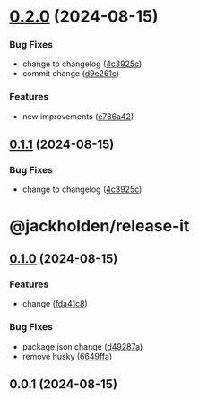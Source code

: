 

# [0.2.0](https://github.com/jackholden/release-it/compare/0.1.0...0.2.0) (2024-08-15)


### Bug Fixes

*  change to changelog ([4c3925c](https://github.com/jackholden/release-it/commit/4c3925c71e660915c642489893dc6bc08585ba87))
* commit change ([d9e261c](https://github.com/jackholden/release-it/commit/d9e261c12aac5240af48a4a6e5e0e05450150a32))


### Features

* new improvements ([e786a42](https://github.com/jackholden/release-it/commit/e786a4218a716b71fec5d990a5eff2ad0f44dfcb))

## [0.1.1](https://github.com/jackholden/release-it/compare/0.1.0...0.1.1) (2024-08-15)


### Bug Fixes

*  change to changelog ([4c3925c](https://github.com/jackholden/release-it/commit/4c3925c71e660915c642489893dc6bc08585ba87))

# @jackholden/release-it

## [0.1.0](https://github.com/jackholden/release-it/compare/0.0.1...0.1.0) (2024-08-15)

### Features

- change ([fda41c8](https://github.com/jackholden/release-it/commit/fda41c8d15c06508e07c476a2d731ffe53114763))

### Bug Fixes

- package.json change ([d49287a](https://github.com/jackholden/release-it/commit/d49287afc50c2f032579d3d4a36d87ff60f04d2a))
- remove husky ([6649ffa](https://github.com/jackholden/release-it/commit/6649ffabbb7bf70d415fb762c62d265137f7de88))

## 0.0.1 (2024-08-15)
